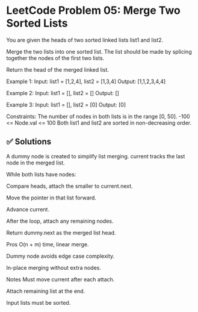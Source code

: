 # LeetCode Problem 05: Merge Two Sorted Lists

You are given the heads of two sorted linked lists list1 and list2.

Merge the two lists into one sorted list. The list should be made by splicing together the nodes of the first two lists.

Return the head of the merged linked list.


Example 1:
Input: list1 = [1,2,4], list2 = [1,3,4]
Output: [1,1,2,3,4,4]

Example 2:
Input: list1 = [], list2 = []
Output: []

Example 3:
Input: list1 = [], list2 = [0]
Output: [0]
 
Constraints:
The number of nodes in both lists is in the range [0, 50].
-100 <= Node.val <= 100
Both list1 and list2 are sorted in non-decreasing order.

## ✅ Solutions

A dummy node is created to simplify list merging.
current tracks the last node in the merged list.

While both lists have nodes:

Compare heads, attach the smaller to current.next.

Move the pointer in that list forward.

Advance current.

After the loop, attach any remaining nodes.

Return dummy.next as the merged list head.

Pros
O(n + m) time, linear merge.

Dummy node avoids edge case complexity.

In-place merging without extra nodes.

Notes
Must move current after each attach.

Attach remaining list at the end.

Input lists must be sorted.
